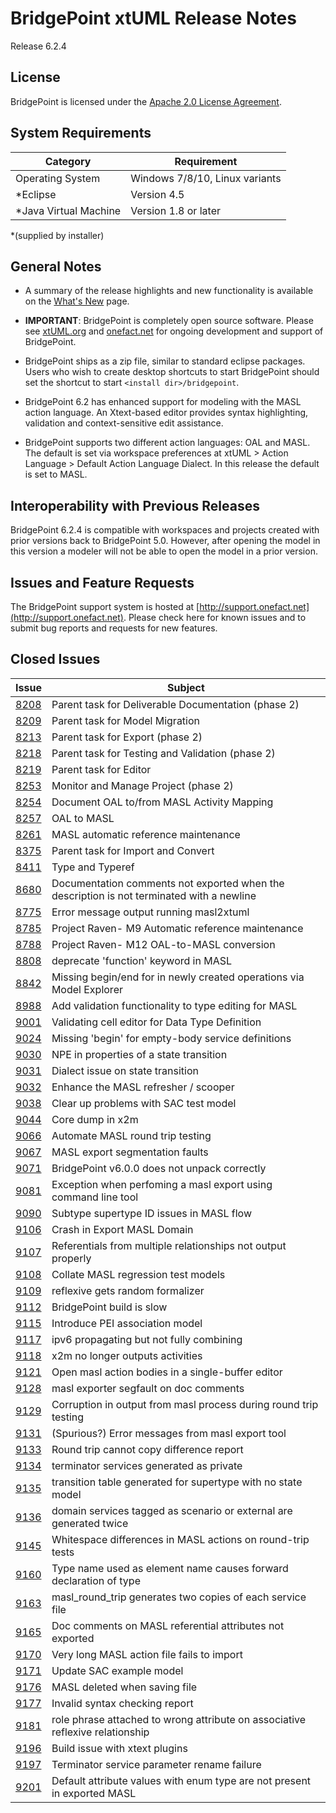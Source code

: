 BridgePoint xtUML Release Notes
========================

Release 6.2.4  

License
-------
BridgePoint is licensed under the [Apache 2.0 License Agreement](http://www.apache.org/licenses/LICENSE-2.0).  


System Requirements
-------
  
| Category              | Requirement                          |
|-----------------------|--------------------------------------|
| Operating System      | Windows 7/8/10, Linux variants       |
| *Eclipse              | Version 4.5                          |
| *Java Virtual Machine | Version 1.8 or later                 |

*(supplied by installer)
    

General Notes
------
* A summary of the release highlights and new functionality is available on the 
[What's New](../WhatsNew/WhatsNew.html) page.  
  
* __IMPORTANT__: BridgePoint is completely open source software. 
Please see [xtUML.org](http://xtuml.org) and [onefact.net](http://onefact.net) 
for ongoing development and support of BridgePoint.  
  
* BridgePoint ships as a zip file, similar to standard eclipse packages. Users 
who wish to create desktop shortcuts to start BridgePoint should set the 
shortcut to start ```<install dir>/bridgepoint```.  

* BridgePoint 6.2 has enhanced support for modeling with the MASL action
language.  An Xtext-based editor provides syntax highlighting, validation
and context-sensitive edit assistance.  

* BridgePoint supports two different action languages: OAL and MASL.  The default
is set via workspace preferences at xtUML > Action Language > Default Action Language Dialect.
In this release the default is set to MASL.   
  
Interoperability with Previous Releases
------
BridgePoint 6.2.4 is compatible with workspaces and projects created with prior 
versions back to BridgePoint 5.0.  However, after opening the model in this version
a modeler will not be able to open the model in a prior version.   

Issues and Feature Requests
------
The BridgePoint support system is hosted at [http://support.onefact.net](http://support.onefact.net). 
Please check here for known issues and to submit bug reports and requests for new features.


Closed Issues
------
  
| Issue |  Subject |
|-------|-----------------------------------------------------------------|
[8208](https://support.onefact.net/issues/8208) | Parent task for Deliverable Documentation (phase 2)
[8209](https://support.onefact.net/issues/8209) | Parent task for Model Migration
[8213](https://support.onefact.net/issues/8213) | Parent task for Export (phase 2)
[8218](https://support.onefact.net/issues/8218) | Parent task for Testing and Validation (phase 2)
[8219](https://support.onefact.net/issues/8219) | Parent task for Editor
[8253](https://support.onefact.net/issues/8253) | Monitor and Manage Project (phase 2)
[8254](https://support.onefact.net/issues/8254) | Document OAL to/from MASL Activity Mapping
[8257](https://support.onefact.net/issues/8257) | OAL to MASL
[8261](https://support.onefact.net/issues/8261) | MASL automatic reference maintenance
[8375](https://support.onefact.net/issues/8375) | Parent task for Import and Convert
[8411](https://support.onefact.net/issues/8411) | Type and Typeref
[8680](https://support.onefact.net/issues/8680) | Documentation comments not exported when the description is not terminated with a newline
[8775](https://support.onefact.net/issues/8775) | Error message output running masl2xtuml
[8785](https://support.onefact.net/issues/8785) | Project Raven- M9 Automatic reference maintenance
[8788](https://support.onefact.net/issues/8788) | Project Raven- M12 OAL-to-MASL conversion
[8808](https://support.onefact.net/issues/8808) | deprecate 'function' keyword in MASL
[8842](https://support.onefact.net/issues/8842) | Missing begin/end for in newly created operations via Model Explorer
[8988](https://support.onefact.net/issues/8988) | Add validation functionality to type editing for MASL
[9001](https://support.onefact.net/issues/9001) | Validating cell editor for Data Type Definition
[9024](https://support.onefact.net/issues/9024) | Missing 'begin' for empty-body service definitions
[9030](https://support.onefact.net/issues/9030) | NPE in properties of a state transition
[9031](https://support.onefact.net/issues/9031) | Dialect issue on state transition
[9032](https://support.onefact.net/issues/9032) | Enhance the MASL refresher / scooper
[9038](https://support.onefact.net/issues/9038) | Clear up problems with SAC test model
[9044](https://support.onefact.net/issues/9044) | Core dump in x2m
[9066](https://support.onefact.net/issues/9066) | Automate MASL round trip testing
[9067](https://support.onefact.net/issues/9067) | MASL export segmentation faults
[9071](https://support.onefact.net/issues/9071) | BridgePoint v6.0.0 does not unpack correctly
[9081](https://support.onefact.net/issues/9081) | Exception when perfoming a masl export using command line tool
[9090](https://support.onefact.net/issues/9090) | Subtype supertype ID issues in MASL flow
[9106](https://support.onefact.net/issues/9106) | Crash in Export MASL Domain
[9107](https://support.onefact.net/issues/9107) | Referentials from multiple relationships not output properly
[9108](https://support.onefact.net/issues/9108) | Collate MASL regression test models
[9109](https://support.onefact.net/issues/9109) | reflexive gets random formalizer
[9112](https://support.onefact.net/issues/9112) | BridgePoint build is slow
[9115](https://support.onefact.net/issues/9115) | Introduce PEI association model
[9117](https://support.onefact.net/issues/9117) | ipv6 propagating but not fully combining
[9118](https://support.onefact.net/issues/9118) | x2m no longer outputs activities
[9121](https://support.onefact.net/issues/9121) | Open masl action bodies in a single-buffer editor
[9128](https://support.onefact.net/issues/9128) | masl exporter segfault on doc comments
[9129](https://support.onefact.net/issues/9129) | Corruption in output from masl process during round trip testing
[9131](https://support.onefact.net/issues/9131) | (Spurious?) Error messages from masl export tool
[9133](https://support.onefact.net/issues/9133) | Round trip cannot copy difference report
[9134](https://support.onefact.net/issues/9134) | terminator services generated as private
[9135](https://support.onefact.net/issues/9135) | transition table generated for supertype with no state model
[9136](https://support.onefact.net/issues/9136) | domain services tagged as scenario or external are generated twice
[9145](https://support.onefact.net/issues/9145) | Whitespace differences in MASL actions on round-trip tests
[9160](https://support.onefact.net/issues/9160) | Type name used as element name causes forward declaration of type
[9163](https://support.onefact.net/issues/9163) | masl_round_trip generates two copies of each service file
[9165](https://support.onefact.net/issues/9165) | Doc comments on MASL referential attributes not exported
[9170](https://support.onefact.net/issues/9170) | Very long MASL action file fails to import
[9171](https://support.onefact.net/issues/9171) | Update SAC example model
[9176](https://support.onefact.net/issues/9176) | MASL deleted when saving file
[9177](https://support.onefact.net/issues/9177) | Invalid syntax checking report
[9181](https://support.onefact.net/issues/9181) | role phrase attached to wrong attribute on associative reflexive relationship
[9196](https://support.onefact.net/issues/9196) | Build issue with xtext plugins
[9197](https://support.onefact.net/issues/9197) | Terminator service parameter rename failure
[9201](https://support.onefact.net/issues/9201) | Default attribute values with enum type are not present in exported MASL
   
   